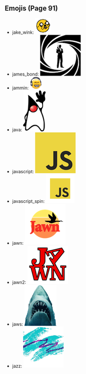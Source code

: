 
## Emojis (Page 91)

* jake_wink: ![jake_wink](output/jake_wink.gif)
* james_bond: ![james_bond](output/james_bond.png)
* jammin: ![jammin](output/jammin.gif)
* java: ![java](output/java.png)
* javascript: ![javascript](output/javascript.png)
* javascript_spin: ![javascript_spin](output/javascript_spin.gif)
* jawn: ![jawn](output/jawn.png)
* jawn2: ![jawn2](output/jawn2.png)
* jaws: ![jaws](output/jaws.png)
* jazz: ![jazz](output/jazz.png)
